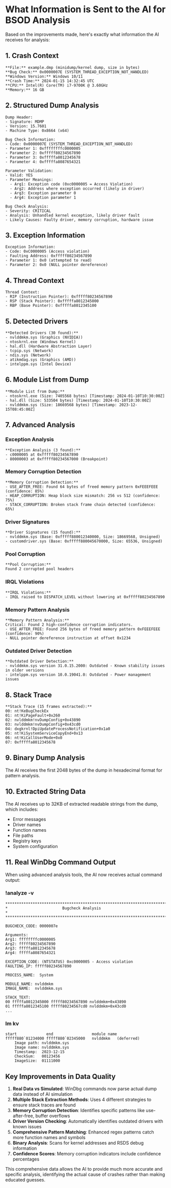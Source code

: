 # What Information is Sent to the AI for BSOD Analysis

Based on the improvements made, here's exactly what information the AI receives for analysis:

## 1. **Crash Context**
```
**File:** example.dmp (minidump/kernel dump, size in bytes)
**Bug Check:** 0x0000007E (SYSTEM_THREAD_EXCEPTION_NOT_HANDLED)
**Windows Version:** Windows 10/11
**Crash Time:** 2024-01-15 14:32:45 UTC
**CPU:** Intel(R) Core(TM) i7-9700K @ 3.60GHz
**Memory:** 16 GB
```

## 2. **Structured Dump Analysis**
```
Dump Header:
- Signature: MDMP
- Version: 15.7601
- Machine Type: 0x8664 (x64)

Bug Check Information:
- Code: 0x0000007E (SYSTEM_THREAD_EXCEPTION_NOT_HANDLED)
- Parameter 1: 0xffffffffc0000005
- Parameter 2: 0xfffff80234567890
- Parameter 3: 0xfffffa8012345678
- Parameter 4: 0xfffffa8087654321

Parameter Validation:
- Valid: YES
- Parameter Meanings:
  - Arg1: Exception code (0xc0000005 = Access Violation)
  - Arg2: Address where exception occurred (likely in driver)
  - Arg3: Exception parameter 0
  - Arg4: Exception parameter 1

Bug Check Analysis:
- Severity: CRITICAL
- Analysis: Unhandled kernel exception, likely driver fault
- Likely Causes: Faulty driver, memory corruption, hardware issue
```

## 3. **Exception Information**
```
Exception Information:
- Code: 0xC0000005 (Access violation)
- Faulting Address: 0xfffff80234567890
- Parameter 1: 0x0 (attempted to read)
- Parameter 2: 0x0 (NULL pointer dereference)
```

## 4. **Thread Context**
```
Thread Context:
- RIP (Instruction Pointer): 0xfffff80234567890
- RSP (Stack Pointer): 0xfffffa8012345000
- RBP (Base Pointer): 0xfffffa8012345100
```

## 5. **Detected Drivers**
```
**Detected Drivers (30 found):**
- nvlddmkm.sys (Graphics (NVIDIA))
- ntoskrnl.exe (Windows Kernel)
- hal.dll (Hardware Abstraction Layer)
- tcpip.sys (Network)
- ndis.sys (Network)
- atikmdag.sys (Graphics (AMD))
- intelppm.sys (Intel Device)
```

## 6. **Module List from Dump**
```
**Module List from Dump:**
- ntoskrnl.exe (Size: 7405568 bytes) [Timestamp: 2024-01-10T10:30:00Z]
- hal.dll (Size: 533504 bytes) [Timestamp: 2024-01-10T10:30:00Z]
- nvlddmkm.sys (Size: 18669568 bytes) [Timestamp: 2023-12-15T08:45:00Z]
```

## 7. **Advanced Analysis**

### Exception Analysis
```
**Exception Analysis (3 found):**
- c0000005 at 0xfffff80234567890
- 80000003 at 0xfffff80234567000 (Breakpoint)
```

### Memory Corruption Detection
```
**Memory Corruption Detection:**
- USE_AFTER_FREE: Found 64 bytes of freed memory pattern 0xFEEEFEEE (confidence: 85%)
- HEAP_CORRUPTION: Heap block size mismatch: 256 vs 512 (confidence: 75%)
- STACK_CORRUPTION: Broken stack frame chain detected (confidence: 65%)
```

### Driver Signatures
```
**Driver Signatures (15 found):**
- nvlddmkm.sys (Base: 0xfffff880012340000, Size: 18669568, Unsigned)
- customdriver.sys (Base: 0xfffff880045670000, Size: 65536, Unsigned)
```

### Pool Corruption
```
**Pool Corruption:**
Found 2 corrupted pool headers
```

### IRQL Violations
```
**IRQL Violations:**
- IRQL raised to DISPATCH_LEVEL without lowering at 0xfffff80234567890
```

### Memory Pattern Analysis
```
**Memory Pattern Analysis:**
Critical: Found 2 high-confidence corruption indicators.
- USE_AFTER_FREE: Found 256 bytes of freed memory pattern 0xFEEEFEEE (confidence: 90%)
- NULL pointer dereference instruction at offset 0x1234
```

### Outdated Driver Detection
```
**Outdated Driver Detection:**
- nvlddmkm.sys version 31.0.15.2000: Outdated - Known stability issues in older versions
- intelppm.sys version 10.0.19041.0: Outdated - Power management issues
```

## 8. **Stack Trace**
```
**Stack Trace (15 frames extracted):**
00: nt!KeBugCheckEx
01: nt!KiPageFault+0x260
02: nvlddmkm!nvDumpConfig+0x43890
03: nvlddmkm!nvDumpConfig+0x43cd0
04: dxgkrnl!DpiUpdateProcessNotification+0x1a0
05: nt!KiSystemServiceCopyEnd+0x13
06: nt!KiCallUserMode+0x0
07: 0xfffffa8012345678
```

## 9. **Binary Dump Analysis**
The AI receives the first 2048 bytes of the dump in hexadecimal format for pattern analysis.

## 10. **Extracted String Data**
The AI receives up to 32KB of extracted readable strings from the dump, which includes:
- Error messages
- Driver names
- Function names
- File paths
- Registry keys
- System configuration

## 11. **Real WinDbg Command Output**
When using advanced analysis tools, the AI now receives actual command output:

### !analyze -v
```
*******************************************************************************
*                        Bugcheck Analysis                                    *
*******************************************************************************

BUGCHECK_CODE: 0000007e

Arguments:
Arg1: ffffffffc0000005
Arg2: fffff80234567890
Arg3: fffffa8012345678
Arg4: fffffa8087654321

EXCEPTION_CODE: (NTSTATUS) 0xc0000005 - Access violation
FAULTING_IP: fffff80234567890

PROCESS_NAME:  System

MODULE_NAME: nvlddmkm
IMAGE_NAME:  nvlddmkm.sys

STACK_TEXT:
00 fffffa8012345000 fffff80234567890 nvlddmkm+0x43890
01 fffffa8012345100 fffff80234567cd0 nvlddmkm+0x43cd0
...
```

### lm kv
```
start             end                 module name
fffff880`01234000 fffff880`02345000   nvlddmkm   (deferred)
    Image path: nvlddmkm.sys
    Image name: nvlddmkm.sys
    Timestamp:  2023-12-15
    CheckSum:   00123456
    ImageSize:  01111000
```

## Key Improvements in Data Quality

1. **Real Data vs Simulated**: WinDbg commands now parse actual dump data instead of AI simulation
2. **Multiple Stack Extraction Methods**: Uses 4 different strategies to ensure stack traces are found
3. **Memory Corruption Detection**: Identifies specific patterns like use-after-free, buffer overflows
4. **Driver Version Checking**: Automatically identifies outdated drivers with known issues
5. **Comprehensive Pattern Matching**: Enhanced regex patterns catch more function names and symbols
6. **Binary Analysis**: Scans for kernel addresses and RSDS debug information
7. **Confidence Scores**: Memory corruption indicators include confidence percentages

This comprehensive data allows the AI to provide much more accurate and specific analysis, identifying the actual cause of crashes rather than making educated guesses.